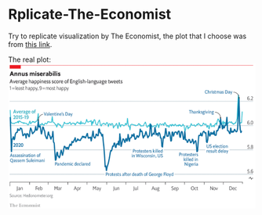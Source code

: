 # Rplicate-The-Economist

Try to replicate visualization by The Economist, the plot that I choose was from [this link](https://www.economist.com/graphic-detail/2020/12/31/twitter-users-have-had-their-most-miserable-year-yet).

The real plot:
![Image](https://github.com/kevbow/Rplicate-The-Economist/blob/main/assets/economist_real_plot.png)
